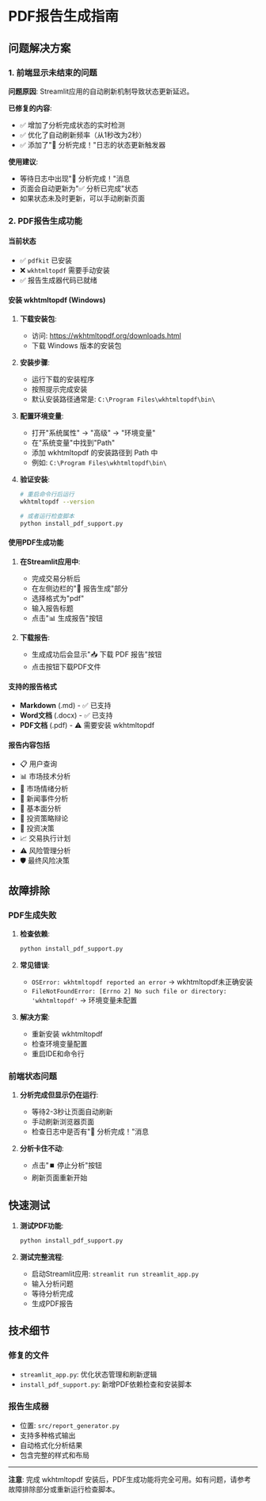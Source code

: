 # PDF报告生成指南

## 问题解决方案

### 1. 前端显示未结束的问题

**问题原因**: Streamlit应用的自动刷新机制导致状态更新延迟。

**已修复的内容**:
- ✅ 增加了分析完成状态的实时检测
- ✅ 优化了自动刷新频率（从1秒改为2秒）
- ✅ 添加了"🎉 分析完成！"日志的状态更新触发器

**使用建议**:
- 等待日志中出现"🎉 分析完成！"消息
- 页面会自动更新为"✅ 分析已完成"状态
- 如果状态未及时更新，可以手动刷新页面

### 2. PDF报告生成功能

#### 当前状态
- ✅ `pdfkit` 已安装
- ❌ `wkhtmltopdf` 需要手动安装
- ✅ 报告生成器代码已就绪

#### 安装 wkhtmltopdf (Windows)

1. **下载安装包**:
   - 访问: https://wkhtmltopdf.org/downloads.html
   - 下载 Windows 版本的安装包

2. **安装步骤**:
   - 运行下载的安装程序
   - 按照提示完成安装
   - 默认安装路径通常是: `C:\Program Files\wkhtmltopdf\bin\`

3. **配置环境变量**:
   - 打开"系统属性" → "高级" → "环境变量"
   - 在"系统变量"中找到"Path"
   - 添加 wkhtmltopdf 的安装路径到 Path 中
   - 例如: `C:\Program Files\wkhtmltopdf\bin\`

4. **验证安装**:
   ```bash
   # 重启命令行后运行
   wkhtmltopdf --version
   
   # 或者运行检查脚本
   python install_pdf_support.py
   ```

#### 使用PDF生成功能

1. **在Streamlit应用中**:
   - 完成交易分析后
   - 在左侧边栏的"📄 报告生成"部分
   - 选择格式为"pdf"
   - 输入报告标题
   - 点击"📊 生成报告"按钮

2. **下载报告**:
   - 生成成功后会显示"📥 下载 PDF 报告"按钮
   - 点击按钮下载PDF文件

#### 支持的报告格式

- **Markdown** (.md) - ✅ 已支持
- **Word文档** (.docx) - ✅ 已支持
- **PDF文档** (.pdf) - ⚠️ 需要安装 wkhtmltopdf

#### 报告内容包括

- 📋 用户查询
- 📊 市场技术分析
- 💭 市场情绪分析
- 📰 新闻事件分析
- 🏢 基本面分析
- 🎯 投资策略辩论
- 👔 投资决策
- 📈 交易执行计划
- ⚠️ 风险管理分析
- 🛡️ 最终风险决策

## 故障排除

### PDF生成失败

1. **检查依赖**:
   ```bash
   python install_pdf_support.py
   ```

2. **常见错误**:
   - `OSError: wkhtmltopdf reported an error` → wkhtmltopdf未正确安装
   - `FileNotFoundError: [Errno 2] No such file or directory: 'wkhtmltopdf'` → 环境变量未配置

3. **解决方案**:
   - 重新安装 wkhtmltopdf
   - 检查环境变量配置
   - 重启IDE和命令行

### 前端状态问题

1. **分析完成但显示仍在运行**:
   - 等待2-3秒让页面自动刷新
   - 手动刷新浏览器页面
   - 检查日志中是否有"🎉 分析完成！"消息

2. **分析卡住不动**:
   - 点击"⏹️ 停止分析"按钮
   - 刷新页面重新开始

## 快速测试

1. **测试PDF功能**:
   ```bash
   python install_pdf_support.py
   ```

2. **测试完整流程**:
   - 启动Streamlit应用: `streamlit run streamlit_app.py`
   - 输入分析问题
   - 等待分析完成
   - 生成PDF报告

## 技术细节

### 修复的文件
- `streamlit_app.py`: 优化状态管理和刷新逻辑
- `install_pdf_support.py`: 新增PDF依赖检查和安装脚本

### 报告生成器
- 位置: `src/report_generator.py`
- 支持多种格式输出
- 自动格式化分析结果
- 包含完整的样式和布局

---

**注意**: 完成 wkhtmltopdf 安装后，PDF生成功能将完全可用。如有问题，请参考故障排除部分或重新运行检查脚本。